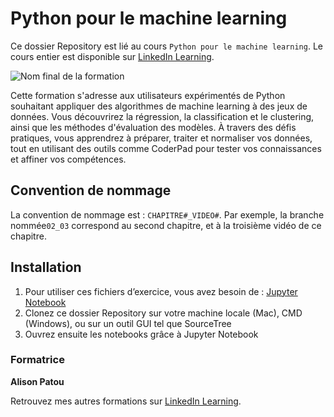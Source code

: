 #  Python pour le machine learning

Ce dossier Repository est lié au cours `Python pour le machine learning`. Le cours entier est disponible sur [LinkedIn Learning](https://www.linkedin.com/learning/python-pour-le-machine-learning).

![Nom final de la formation](https://media.licdn.com/dms/image/v2/D4E0DAQEDuIV0hCDWWQ/learning-public-crop_675_1200/learning-public-crop_675_1200/0/1731673625979?e=2147483647&v=beta&t=KnWd_NZjcDgR5CLS5WSUH8yQg9Ko89DH9gGOXKNX9tc)

Cette formation s'adresse aux utilisateurs expérimentés de Python souhaitant appliquer des algorithmes de machine learning à des jeux de données. Vous découvrirez la régression, la classification et le clustering, ainsi que les méthodes d'évaluation des modèles. À travers des défis pratiques, vous apprendrez à préparer, traiter et normaliser vos données, tout en utilisant des outils comme CoderPad pour tester vos connaissances et affiner vos compétences. 

## Convention de nommage

La convention de nommage est : `CHAPITRE#_VIDEO#`. Par exemple, la branche nommée`02_03` correspond au second chapitre, et à la troisième vidéo de ce chapitre. 

## Installation

1. Pour utiliser ces fichiers d’exercice, vous avez besoin de : [Jupyter Notebook](https://jupyter.org/install)
2. Clonez ce dossier Repository sur votre machine locale (Mac), CMD (Windows), ou sur un outil GUI tel que SourceTree
3. Ouvrez ensuite les notebooks grâce à Jupyter Notebook

### Formatrice

**Alison Patou** 

Retrouvez mes autres formations sur [LinkedIn Learning](https://www.linkedin.com/learning/instructors/alison-patou).

[1]: # (End of FR-Instruction ###############################################################################################)

